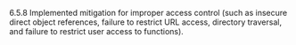 6.5.8 Implemented mitigation for improper access control (such as insecure direct object references, failure to restrict URL access, directory traversal, and failure to restrict user access to functions). 